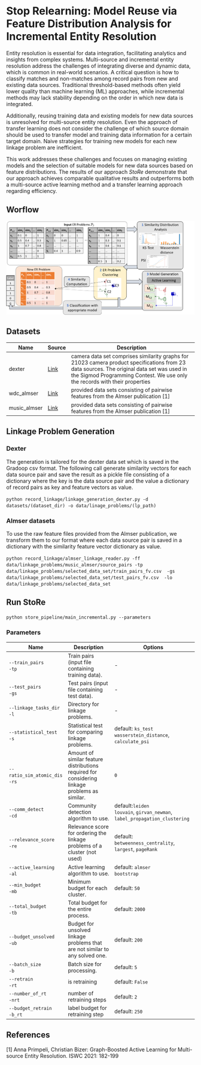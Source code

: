 # Stop Relearning: Model Reuse via Feature Distribution Analysis for Incremental Entity Resolution

Entity resolution is essential for data integration, facilitating analytics and insights from 
complex systems. Multi-source and incremental entity resolution address the challenges of 
integrating diverse and dynamic data, which is common in real-world scenarios. 
A critical question is how to classify matches and non-matches among record pairs 
from new and existing data sources. Traditional threshold-based methods often yield lower quality 
than machine learning (ML) approaches, while incremental methods may lack stability depending on 
the order in which new data is integrated. 

Additionally, reusing training data and existing models for new data sources is unresolved for 
multi-source entity resolution. Even the approach of transfer learning does not consider the 
challenge of which source domain should be used to transfer model and training data information 
for a certain target domain. Naive strategies for training new models for each new linkage problem 
are inefficient.

This work addresses these challenges and focuses on managing existing models and the selection 
of suitable models for new data sources based on feature distributions. 
The results of our approach _StoRe_ demonstrate that our approach achieves comparable qualitative 
results and outperforms both a multi-source active learning method and a transfer learning approach regarding
efficiency.


## Worflow

![](workflow.png)


## Datasets
| Name         | Source                                                                                                  | Description                                                                                                                                                                                                               |
|--------------|---------------------------------------------------------------------------------------------------------|---------------------------------------------------------------------------------------------------------------------------------------------------------------------------------------------------------------------------|
| dexter       | <a href='https://cloud.scadsai.uni-leipzig.de/index.php/s/RkoSzpdwkyYc87s'> Link </a>                   | camera data set comprises similarity graphs for 21023 camera product specifications from 23 data sources. The original data set was used in the Sigmod Programming Contest. We use only the records with their properties |
| wdc_almser   | <a href='http://data.dws.informatik.uni-mannheim.de/benchmarkmatchingtasks/almser_gen_data/'> Link </a> | provided data sets consisting of pairwise features from the Almser publication [1]                                                                                                                                        |
| music_almser | <a href='http://data.dws.informatik.uni-mannheim.de/benchmarkmatchingtasks/almser_gen_data/'> Link </a>                                                                      | provided data sets consisting of pairwise features from the Almser publication [1]                                                                                                                                        |

## Linkage Problem Generation

### Dexter
The generation is tailored for the dexter data set which is saved in the Gradoop csv format.
The following call generate similarity vectors for each data source pair and save the result as a pickle file consisting of 
a dictionary where the key is the data source pair and the value a dictionary of record pairs as key 
and feature vectors as value. 

`python record_linkage/linkage_generation_dexter.py -d datasets/(dataset_dir) -o data/linage_problems/(lp_path)`

### Almser datasets
To use the raw feature files provided from the Almser publication, we transform them to our format where each data source pair is saved in a dictionary 
with the similarity feature vector dictionary as value.

`python record_linkage/almser_linkage_reader.py -ff data/linkage_problems/music_almser/source_pairs
    -tp data/linkage_problems/selected_data_set/train_pairs_fv.csv 
    -gs data/linkage_problems/selected_data_set/test_pairs_fv.csv 
    -lo data/linkage_problems/selected_data_set`


## Run StoRe
`python store_pipeline/main_incremental.py --parameters`

### Parameters

| Name                             | Description                                                                                   | Options                                                                           |
|----------------------------------|-----------------------------------------------------------------------------------------------|-----------------------------------------------------------------------------------|
| `--train_pairs`<br>`-tp`         | Train pairs (input file containing training data).                                            | -                                                                                 |
| `--test_pairs`<br>`-gs`          | Test pairs (input file containing test data).                                                 | -                                                                                 |
| `--linkage_tasks_dir`<br>`-l`    | Directory for linkage problems.                                                               | -                                                                                 |
| `--statistical_test`<br>`-s`     | Statistical test for comparing linkage problems.                                              | default: `ks_test`<br> `wasserstein_distance`, `calculate_psi`                    |
| `--ratio_sim_atomic_dis`<br>`-rs` | Amount of similar feature distributions required for considering linkage problems as similar. | `0`                                                                               |
| `--comm_detect`<br>`-cd`         | Community detection algorithm to use.                                                         | default:`leiden`<br>`louvain`, `girvan_newman`,<br>`label_propagation_clustering` |
| `--relevance_score`<br>`-re`     | Relevance score for ordering the linkage problems of a cluster  (not used)                    | default: `betweenness_centrality`, `largest`, `pageRank`                          |
| `--active_learning`<br>`-al`     | Active learning algorithm to use.                                                             | default: `almser`<br> `bootstrap`                                                 |
| `--min_budget`<br>`-mb`          | Minimum budget for each cluster.                                                              | default: `50`                                                                     |
| `--total_budget`<br>`-tb`        | Total budget for the entire process.                                                          | default: `2000`                                                                   |
| `--budget_unsolved`<br>`-ub`     | Budget for unsolved linkage problems that are not similar to any solved one.                  | default: `200`                                                                    |
| `--batch_size`<br> `-b`          | Batch size for processing.                                                                    | default: `5`                                                                      |
| `--retrain`<br> `-rt`            | is retraining                                                                                 | default: `False`                                                                  |
| `--number_of_rt`<br> `-nrt`      | number of retraining steps                                                                    | default: `2`                                                                      |
| `--budget_retrain`<br> `-b_rt`   | label budget for retraining step                                                              | default: `250`                                                                    |


## References

[1] Anna Primpeli, Christian Bizer:
Graph-Boosted Active Learning for Multi-source Entity Resolution. ISWC 2021: 182-199